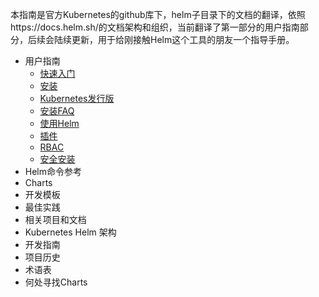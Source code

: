 本指南是官方Kubernetes的github库下，helm子目录下的文档的翻译，依照https://docs.helm.sh/的文档架构和组织，当前翻译了第一部分的用户指南部分，后续会陆续更新，用于给刚接触Helm这个工具的朋友一个指导手册。

- 用户指南
  - [快速入门](quickstart/quickstart-zh_cn.md)
  - [安装](quickstart/install-zh_cn.md)
  - [Kubernetes发行版](quickstart/kubernetes_distros-zh_cn.md)
  - [安装FAQ](quickstart/install_faq-zh_cn.md)
  - [使用Helm](quickstart/using_helm-zh_cn.md)
  - [插件](quickstart/plugins-zh_cn.md)
  - [RBAC](quickstart/rbac-zh_cn.md)
  - [安全安装](quickstart/securing_installation-zh_cn.md)
- Helm命令参考
- Charts
- 开发模板
- 最佳实践
- 相关项目和文档
- Kubernetes Helm 架构
- 开发指南
- 项目历史
- 术语表
- 何处寻找Charts
